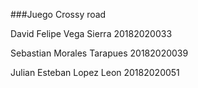 ###Juego Crossy road

David Felipe Vega Sierra 20182020033

Sebastian Morales Tarapues 20182020039

Julian Esteban Lopez Leon 20182020051
